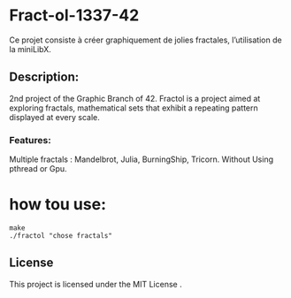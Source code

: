 # Fract-ol-1337-42
Ce projet consiste à créer graphiquement de jolies fractales, l’utilisation de la miniLibX.

## Description:
2nd project of the Graphic Branch of 42. Fractol is a project aimed at exploring fractals, mathematical sets that exhibit a repeating pattern displayed at every scale.

### Features:
Multiple fractals : Mandelbrot, Julia, BurningShip, Tricorn. Without Using pthread or Gpu.

# how tou use:
```
make
./fractol "chose fractals"
```
## License

This project is licensed under the MIT License .
